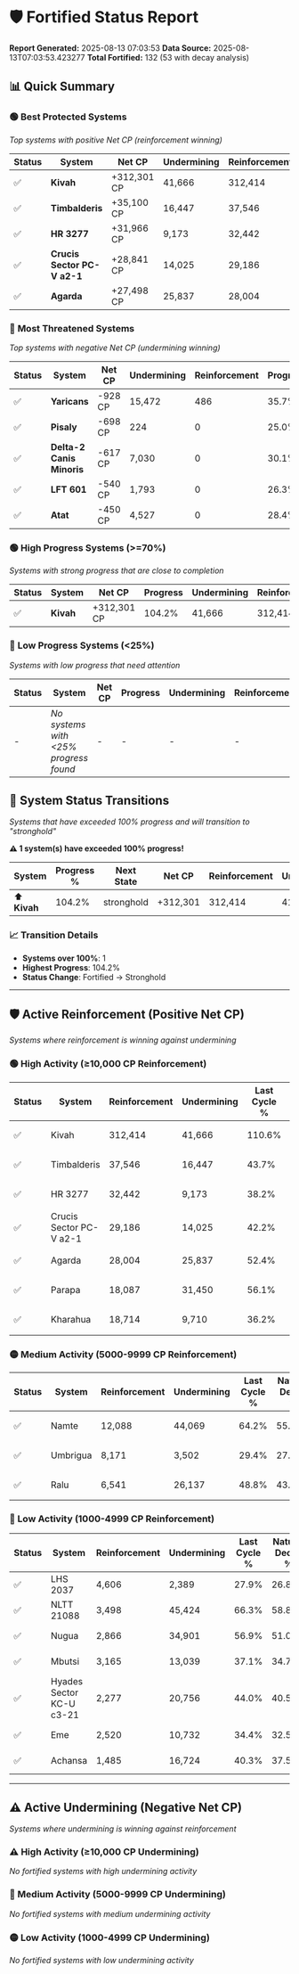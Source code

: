 # 🛡️ Fortified Status Report

**Report Generated:** 2025-08-13 07:03:53
**Data Source:** 2025-08-13T07:03:53.423277
**Total Fortified:** 132 (53 with decay analysis)

## 📊 Quick Summary

### 🟢 **Best Protected Systems**
*Top systems with positive Net CP (reinforcement winning)*

| Status | System | Net CP | Undermining | Reinforcement | Progress |
|--------|--------|--------|-------------|---------------|----------|
| ✅ | **Kivah** | +312,301 CP | 41,666 | 312,414 | 104.2% |
| ✅ | **Timbalderis** | +35,100 CP | 16,447 | 37,546 | 41.2% |
| ✅ | **HR 3277** | +31,966 CP | 9,173 | 32,442 | 36.8% |
| ✅ | **Crucis Sector PC-V a2-1** | +28,841 CP | 14,025 | 29,186 | 40.0% |
| ✅ | **Agarda** | +27,498 CP | 25,837 | 28,004 | 48.4% |

### 🔴 **Most Threatened Systems**
*Top systems with negative Net CP (undermining winning)*

| Status | System | Net CP | Undermining | Reinforcement | Progress |
|--------|--------|--------|-------------|---------------|----------|
| ✅ | **Yaricans** | -928 CP | 15,472 | 486 | 35.7% |
| ✅ | **Pisaly** | -698 CP | 224 | 0 | 25.0% |
| ✅ | **Delta-2 Canis Minoris** | -617 CP | 7,030 | 0 | 30.1% |
| ✅ | **LFT 601** | -540 CP | 1,793 | 0 | 26.3% |
| ✅ | **Atat** | -450 CP | 4,527 | 0 | 28.4% |

### 🟢 **High Progress Systems (>=70%)**
*Systems with strong progress that are close to completion*

| Status | System | Net CP | Progress | Undermining | Reinforcement |
|--------|--------|--------|----------|-------------|---------------|
| ✅ | **Kivah** | +312,301 CP | 104.2% | 41,666 | 312,414 |

### 🔴 **Low Progress Systems (<25%)**
*Systems with low progress that need attention*

| Status | System | Net CP | Progress | Undermining | Reinforcement |
|--------|--------|--------|----------|-------------|---------------|
| - | *No systems with <25% progress found* | - | - | - | - |
## 🔄 System Status Transitions  
*Systems that have exceeded 100% progress and will transition to "stronghold"*

**⚠️ 1 system(s) have exceeded 100% progress!**

| System | Progress % | Next State | Net CP | Reinforcement | Undermining | 
|--------|------------|-------------|--------|---------------|-------------|
| ⬆️ **Kivah** | 104.2% | stronghold | +312,301 | 312,414 | 41,666 |

### 📈 Transition Details
- **Systems over 100%**: 1
- **Highest Progress**: 104.2%
- **Status Change**: Fortified → Stronghold

---

## 🛡️ Active Reinforcement (Positive Net CP)
*Systems where reinforcement is winning against undermining*

### 🟢 High Activity (≥10,000 CP Reinforcement)

| Status | System | Reinforcement | Undermining | Last Cycle % | Natural Decay % | Current Progress % | Current CP | Net CP | Activity |
|--------|--------|---------------|-------------|--------------|-----------------|-------------------|------------|--------|----------|
| ✅ | Kivah | 312,414 | 41,666 | 110.6% | 56.15% | 104.2% | 677,300 | +312,301 | 🟢 High Reinforcement |
| ✅ | Timbalderis | 37,546 | 16,447 | 43.7% | 35.80% | 41.2% | 267,800 | +35,100 | 🟢 High Reinforcement |
| ✅ | HR 3277 | 32,442 | 9,173 | 38.2% | 31.88% | 36.8% | 239,200 | +31,966 | 🟢 High Reinforcement |
| ✅ | Crucis Sector PC-V a2-1 | 29,186 | 14,025 | 42.2% | 35.56% | 40.0% | 260,000 | +28,841 | 🟢 High Reinforcement |
| ✅ | Agarda | 28,004 | 25,837 | 52.4% | 44.17% | 48.4% | 314,600 | +27,498 | 🟢 High Reinforcement |
| ✅ | Parapa | 18,087 | 31,450 | 56.1% | 48.55% | 51.3% | 333,450 | +17,893 | 🟢 High Reinforcement |
| ✅ | Kharahua | 18,714 | 9,710 | 36.2% | 31.96% | 34.7% | 225,550 | +17,807 | 🟢 High Reinforcement |

### 🟡 Medium Activity (5000-9999 CP Reinforcement)

| Status | System | Reinforcement | Undermining | Last Cycle % | Natural Decay % | Current Progress % | Current CP | Net CP | Activity |
|--------|--------|---------------|-------------|--------------|-----------------|-------------------|------------|--------|----------|
| ✅ | Namte | 12,088 | 44,069 | 64.2% | 55.97% | 57.4% | 373,099 | +9,319 | 🟡 Medium Reinforcement |
| ✅ | Umbrigua | 8,171 | 3,502 | 29.4% | 27.71% | 28.9% | 187,850 | +7,721 | 🟡 Medium Reinforcement |
| ✅ | Ralu | 6,541 | 26,137 | 48.8% | 43.96% | 44.8% | 291,199 | +5,452 | 🟡 Medium Reinforcement |

### 🔴 Low Activity (1000-4999 CP Reinforcement)

| Status | System | Reinforcement | Undermining | Last Cycle % | Natural Decay % | Current Progress % | Current CP | Net CP | Activity |
|--------|--------|---------------|-------------|--------------|-----------------|-------------------|------------|--------|----------|
| ✅ | LHS 2037 | 4,606 | 2,389 | 27.9% | 26.87% | 27.5% | 178,750 | +4,123 | 🔵 Low Reinforcement |
| ✅ | NLTT 21088 | 3,498 | 45,424 | 66.3% | 58.81% | 59.3% | 385,450 | +3,217 | 🔵 Low Reinforcement |
| ✅ | Nugua | 2,866 | 34,901 | 56.9% | 51.09% | 51.5% | 334,750 | +2,664 | 🔵 Low Reinforcement |
| ✅ | Mbutsi | 3,165 | 13,039 | 37.1% | 34.70% | 35.1% | 228,150 | +2,631 | 🔵 Low Reinforcement |
| ✅ | Hyades Sector KC-U c3-21 | 2,277 | 20,756 | 44.0% | 40.51% | 40.8% | 265,200 | +1,895 | 🔵 Low Reinforcement |
| ✅ | Eme | 2,520 | 10,732 | 34.4% | 32.50% | 32.7% | 212,550 | +1,318 | 🔵 Low Reinforcement |
| ✅ | Achansa | 1,485 | 16,724 | 40.3% | 37.53% | 37.7% | 245,050 | +1,104 | 🔵 Low Reinforcement |


---

## ⚠️ Active Undermining (Negative Net CP)
*Systems where undermining is winning against reinforcement*

### ⚠️ High Activity (≥10,000 CP Undermining)

*No fortified systems with high undermining activity*

### 🔶 Medium Activity (5000-9999 CP Undermining)

*No fortified systems with medium undermining activity*

### 🟡 Low Activity (1000-4999 CP Undermining)

*No fortified systems with low undermining activity*
